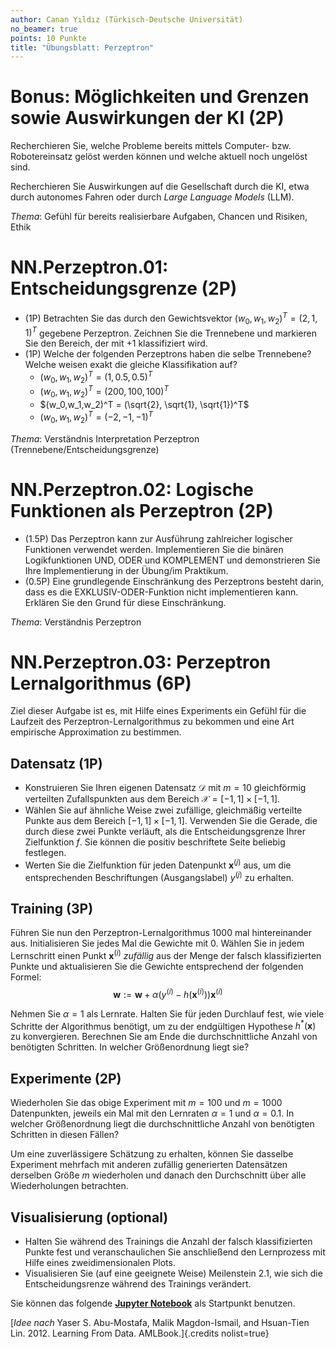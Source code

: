 ```yaml
---
author: Canan Yıldız (Türkisch-Deutsche Universität)
no_beamer: true
points: 10 Punkte
title: "Übungsblatt: Perzeptron"
---
```


# Bonus: Möglichkeiten und Grenzen sowie Auswirkungen der KI (2P)

Recherchieren Sie, welche Probleme bereits mittels Computer- bzw. Robotereinsatz
gelöst werden können und welche aktuell noch ungelöst sind.

Recherchieren Sie Auswirkungen auf die Gesellschaft durch die KI, etwa durch
autonomes Fahren oder durch *Large Language Models* (LLM).

*Thema*: Gefühl für bereits realisierbare Aufgaben, Chancen und Risiken, Ethik

# NN.Perzeptron.01: Entscheidungsgrenze (2P)

-   (1P) Betrachten Sie das durch den Gewichtsvektor $(w_0,w_1,w_2)^T = (2,1,1)^T$
    gegebene Perzeptron. Zeichnen Sie die Trennebene und markieren Sie den Bereich,
    der mit $+1$ klassifiziert wird.
-   (1P) Welche der folgenden Perzeptrons haben die selbe Trennebene? Welche weisen
    exakt die gleiche Klassifikation auf?
    -   $(w_0,w_1,w_2)^T = (1, 0.5, 0.5)^T$
    -   $(w_0,w_1,w_2)^T = (200, 100, 100)^T$
    -   $(w_0,w_1,w_2)^T = (\sqrt{2}, \sqrt{1}, \sqrt{1})^T$
    -   $(w_0,w_1,w_2)^T = (-2, -1, -1)^T$

*Thema*: Verständnis Interpretation Perzeptron (Trennebene/Entscheidungsgrenze)

# NN.Perzeptron.02: Logische Funktionen als Perzeptron (2P)

-   (1.5P) Das Perzeptron kann zur Ausführung zahlreicher logischer Funktionen
    verwendet werden. Implementieren Sie die binären Logikfunktionen UND, ODER und
    KOMPLEMENT und demonstrieren Sie Ihre Implementierung in der Übung/im Praktikum.
-   (0.5P) Eine grundlegende Einschränkung des Perzeptrons besteht darin, dass es
    die EXKLUSIV-ODER-Funktion nicht implementieren kann. Erklären Sie den Grund für
    diese Einschränkung.

*Thema*: Verständnis Perzeptron

# NN.Perzeptron.03: Perzeptron Lernalgorithmus (6P)

Ziel dieser Aufgabe ist es, mit Hilfe eines Experiments ein Gefühl für die Laufzeit
des Perzeptron-Lernalgorithmus zu bekommen und eine Art empirische Approximation zu
bestimmen.

## Datensatz (1P)

-   Konstruieren Sie Ihren eigenen Datensatz $\mathcal{D}$ mit $m=10$ gleichförmig
    verteilten Zufallspunkten aus dem Bereich $\mathcal{X}=[-1, 1]\times[-1, 1]$.
-   Wählen Sie auf ähnliche Weise zwei zufällige, gleichmäßig verteilte Punkte aus
    dem Bereich $[-1, 1]\times[-1, 1]$. Verwenden Sie die Gerade, die durch diese
    zwei Punkte verläuft, als die Entscheidungsgrenze Ihrer Zielfunktion $f$. Sie
    können die positiv beschriftete Seite beliebig festlegen.
-   Werten Sie die Zielfunktion für jeden Datenpunkt $\mathbf{x}^{(j)}$ aus, um die
    entsprechenden Beschriftungen (Ausgangslabel) $y^{(j)}$ zu erhalten.

## Training (3P)

Führen Sie nun den Perzeptron-Lernalgorithmus $1000$ mal hintereinander aus.
Initialisieren Sie jedes Mal die Gewichte mit $0$. Wählen Sie in jedem Lernschritt
einen Punkt $\mathbf{x}^{(i)}$ *zufällig* aus der Menge der falsch klassifizierten
Punkte und aktualisieren Sie die Gewichte entsprechend der folgenden Formel:
$$\mathbf{w}:=\mathbf{w}+\alpha ( y^{(i)} - h(\mathbf{x}^{(i)}) ) \mathbf{x}^{(i)}$$

Nehmen Sie $\alpha=1$ als Lernrate. Halten Sie für jeden Durchlauf fest, wie viele
Schritte der Algorithmus benötigt, um zu der endgültigen Hypothese
$h^{*}(\mathbf{x})$ zu konvergieren. Berechnen Sie am Ende die durchschnittliche
Anzahl von benötigten Schritten. In welcher Größenordnung liegt sie?

## Experimente (2P)

Wiederholen Sie das obige Experiment mit $m=100$ und $m=1000$ Datenpunkten, jeweils
ein Mal mit den Lernraten $\alpha=1$ und $\alpha=0.1$. In welcher Größenordnung
liegt die durchschnittliche Anzahl von benötigten Schritten in diesen Fällen?

Um eine zuverlässigere Schätzung zu erhalten, können Sie dasselbe Experiment
mehrfach mit anderen zufällig generierten Datensätzen derselben Größe $m$
wiederholen und danach den Durchschnitt über alle Wiederholungen betrachten.

## Visualisierung (optional)

-   Halten Sie während des Trainings die Anzahl der falsch klassifizierten Punkte
    fest und veranschaulichen Sie anschließend den Lernprozess mit Hilfe eines
    zweidimensionalen Plots.
-   Visualisieren Sie (auf eine geeignete Weise) Meilenstein 2.1, wie sich die
    Entscheidungsrenze während des Trainings verändert.

Sie können das folgende [**Jupyter
Notebook**](https://github.com/Artificial-Intelligence-HSBI-TDU/KI-Vorlesung/blob/master/homework/files/perzeptron_lernalgorithmus_starter.ipynb)
als Startpunkt benutzen.

[*Idee nach* Yaser S. Abu-Mostafa, Malik Magdon-Ismail, and Hsuan-Tien Lin. 2012.
Learning From Data. AMLBook.]{.credits nolist=true}
